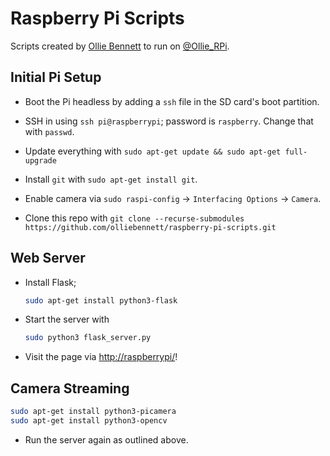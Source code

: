 Raspberry Pi Scripts
====================

Scripts created by [Ollie Bennett](https://www.olliebennett.co.uk/) to run on [@Ollie_RPi](https://twitter.com/Ollie_RPi).

## Initial Pi Setup

- Boot the Pi headless by adding a `ssh` file in the SD card's boot partition.

- SSH in using `ssh pi@raspberrypi`; password is `raspberry`. Change that with `passwd`.

- Update everything with `sudo apt-get update && sudo apt-get full-upgrade`

- Install `git` with `sudo apt-get install git`.

- Enable camera via `sudo raspi-config` -> `Interfacing Options` -> `Camera`.

- Clone this repo with `git clone --recurse-submodules https://github.com/olliebennett/raspberry-pi-scripts.git`

## Web Server

- Install Flask;

  ```bash
  sudo apt-get install python3-flask
  ```

- Start the server with

  ```bash
  sudo python3 flask_server.py
  ```

- Visit the page via [http://raspberrypi/](http://raspberrypi/)!

## Camera Streaming



  ```bash
  sudo apt-get install python3-picamera
  sudo apt-get install python3-opencv
  ```

- Run the server again as outlined above.
